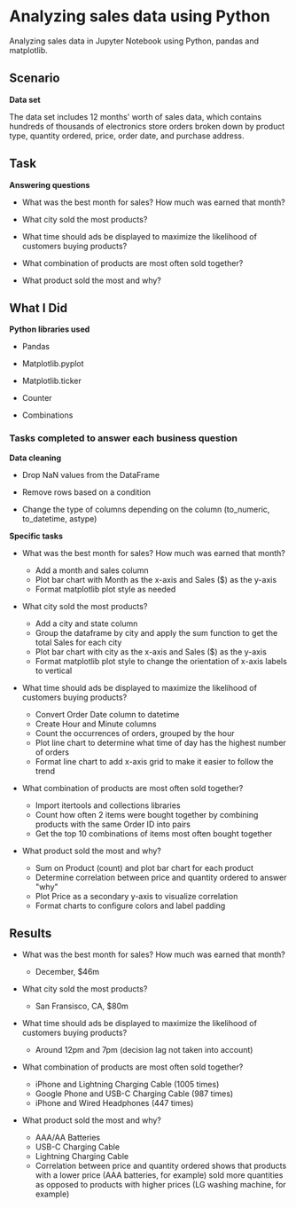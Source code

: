 # Analyzing sales data using Python
Analyzing sales data in Jupyter Notebook using Python, pandas and matplotlib.

## Scenario

**Data set**

The data set includes 12 months' worth of sales data, which contains hundreds of thousands of electronics store orders broken down by product type, quantity ordered, price, order date, and purchase address.

## Task

**Answering questions**

- What was the best month for sales? How much was earned that month?

- What city sold the most products?

- What time should ads be displayed to maximize the likelihood of customers buying products?

- What combination of products are most often sold together?

- What product sold the most and why?

## What I Did

**Python libraries used**

- Pandas
  
- Matplotlib.pyplot

- Matplotlib.ticker

- Counter

- Combinations

### Tasks completed to answer each business question

**Data cleaning**

- Drop NaN values from the DataFrame

- Remove rows based on a condition

- Change the type of columns depending on the column (to_numeric, to_datetime, astype)

**Specific tasks**

- What was the best month for sales? How much was earned that month?
    - Add a month and sales column
    - Plot bar chart with Month as the x-axis and Sales ($) as the y-axis
    - Format matplotlib plot style as needed

- What city sold the most products?
    - Add a city and state column
    - Group the dataframe by city and apply the sum function to get the total Sales for each city
    - Plot bar chart with city as the x-axis and Sales ($) as the y-axis
    - Format matplotlib plot style to change the orientation of x-axis labels to vertical

- What time should ads be displayed to maximize the likelihood of customers buying products?
     - Convert Order Date column to datetime
     - Create Hour and Minute columns
     - Count the occurrences of orders, grouped by the hour
     - Plot line chart to determine what time of day has the highest number of orders
     - Format line chart to add x-axis grid to make it easier to follow the trend

- What combination of products are most often sold together?
     - Import itertools and collections libraries
     - Count how often 2 items were bought together by combining products with the same Order ID into pairs
     - Get the top 10 combinations of items most often bought together

- What product sold the most and why?
     - Sum on Product (count) and plot bar chart for each product
     - Determine correlation between price and quantity ordered to answer "why"
     - Plot Price as a secondary y-axis to visualize correlation
     - Format charts to configure colors and label padding

## Results

- What was the best month for sales? How much was earned that month?
    - December, $46m

- What city sold the most products?
    - San Fransisco, CA, $80m

- What time should ads be displayed to maximize the likelihood of customers buying products?
    - Around 12pm and 7pm (decision lag not taken into account)

- What combination of products are most often sold together?
    - iPhone and Lightning Charging Cable (1005 times)
    - Google Phone and USB-C Charging Cable (987 times)
    - iPhone and Wired Headphones (447 times)

- What product sold the most and why?
    - AAA/AA Batteries
    - USB-C Charging Cable
    - Lightning Charging Cable
    - Correlation between price and quantity ordered shows that products with a lower price (AAA batteries, for example) sold more quantities as opposed to products with higher prices (LG washing machine, for example)
